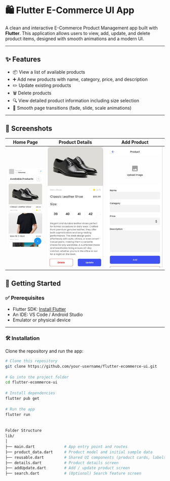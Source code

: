# 🛍️ Flutter E-Commerce UI App

A clean and interactive E-Commerce Product Management app built with **Flutter**. This application allows users to view, add, update, and delete product items, designed with smooth animations and a modern UI.

---

## ✨ Features

- 📦 View a list of available products
- ➕ Add new products with name, category, price, and description
- ✏️ Update existing products
- 🗑️ Delete products
- 🔍 View detailed product information including size selection
- 💫 Smooth page transitions (fade, slide, scale animations)

---

## 📸 Screenshots

| Home Page                     | Product Details                     | Add Product                 |
| ----------------------------- | ----------------------------------- | --------------------------- |
| ![Home](screenshots/home.jpg) | ![Details](screenshots/details.jpg) | ![Add](screenshots/add.jpg) |

## 🚀 Getting Started

### ✅ Prerequisites

- Flutter SDK: [Install Flutter](https://flutter.dev/docs/get-started/install)
- An IDE: VS Code / Android Studio
- Emulator or physical device

---

### 🛠️ Installation

Clone the repository and run the app:

```bash
# Clone this repository
git clone https://github.com/your-username/flutter-ecommerce-ui.git

# Go into the project folder
cd flutter-ecommerce-ui

# Install dependencies
flutter pub get

# Run the app
flutter run


Folder Structure
lib/
│
├── main.dart             # App entry point and routes
├── product_data.dart     # Product model and initial sample data
├── reusable.dart         # Shared UI components (product cards, labels, etc.)
├── details.dart          # Product details screen
├── addUpdate.dart        # Add / update product screen
├── search.dart           # (Optional) Search feature screen

```
